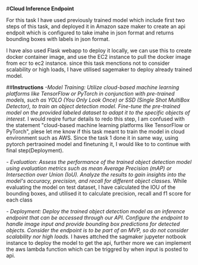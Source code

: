 #**Cloud Inference Endpoint**

For this task I have used previously trained model which include first two steps of this task, and deployed it in Amazon saze maker to create an api endpoit which is configured to take imahe in json format and returns bounding boxes with labels in json format.

I have also used Flask webapp to deploy it locally, we can use this to create docker container image, and use the EC2 instance to pull the docker image from ecr to ec2 instance. since this task menctions not to consider scalability or high loads, I have utilised sagemaker to deploy already trained model.

##**Instructions**
*-Model Training: Utilize cloud-based machine learning platforms like TensorFlow or PyTorch in conjunction with pre-trained models, such as YOLO (You Only Look Once) or SSD (Single Shot MultiBox Detector), to train an object detection model. Fine-tune the pre-trained model on the provided labeled dataset to adapt it to the specific objects of interest.*
I would reqire furtur details to redo this step, I am confused with the statement "cloud-based machine learning platforms like TensorFlow or PyTorch", plese let me know if this task meant to train the model in cloud environment such as AWS. Since the task 1 done it in same way, using pytorch pertraoined model and finetuning it, I would like to to continue with final step(Deployment).

*- Evaluation: Assess the performance of the trained object detection model using evaluation metrics such as mean Average Precision (mAP) or Intersection over Union (IoU). Analyze the results to gain insights into the model's accuracy, precision, and recall for different object classes.*
While evaluating the model on test dataset, I have calculated the IOU of the bounding boxes, and utilised it to calculate precision, recall and f1 score for each class

*- Deployment: Deploy the trained object detection model as an inference endpoint that can be accessed through our API. Configure the endpoint to handle image input and provide bounding box predictions for detected objects. Consider the endpoint is to be part of an MVP, so do not consider scalability nor high loads.*
I haves attched the sagmaker jupyeter notbook instance to deploy the model to get the api, further more we can implement the aws lambda function which can be triggred by when input is posted to api.
